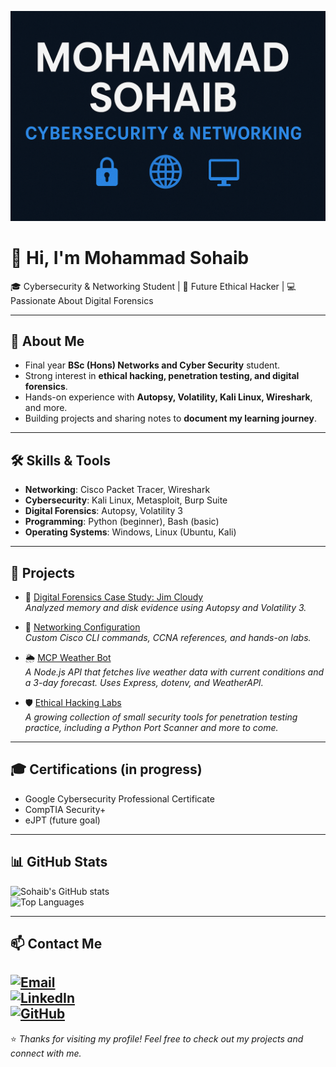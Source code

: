 <p align="center">
  <img src="banner.png" alt="Banner" />
</p>

# 👋 Hi, I'm Mohammad Sohaib  

🎓 Cybersecurity & Networking Student | 🔐 Future Ethical Hacker | 💻 Passionate About Digital Forensics  

---

## 🚀 About Me
- Final year **BSc (Hons) Networks and Cyber Security** student.  
- Strong interest in **ethical hacking, penetration testing, and digital forensics**.  
- Hands-on experience with **Autopsy, Volatility, Kali Linux, Wireshark**, and more.  
- Building projects and sharing notes to **document my learning journey**.  

---

## 🛠️ Skills & Tools
- **Networking**: Cisco Packet Tracer, Wireshark  
- **Cybersecurity**: Kali Linux, Metasploit, Burp Suite  
- **Digital Forensics**: Autopsy, Volatility 3  
- **Programming**: Python (beginner), Bash (basic)  
- **Operating Systems**: Windows, Linux (Ubuntu, Kali)  

---

## 📂 Projects
- 🔎 [Digital Forensics Case Study: Jim Cloudy](https://github.com/M-Sohaib-cyber/jim-cloudy-forensics)  
  *Analyzed memory and disk evidence using Autopsy and Volatility 3.*  

- 📘 [Networking Configuration](https://github.com/M-Sohaib-cyber/Networking-Configuration)  
  *Custom Cisco CLI commands, CCNA references, and hands-on labs.*

- 🌦️ [MCP Weather Bot](https://github.com/M-Sohaib-cyber/mcp-weather-bot)  
  *A Node.js API that fetches live weather data with current conditions and a 3-day forecast. Uses Express, dotenv, and WeatherAPI.*

- 🛡️ [Ethical Hacking Labs](https://github.com/M-Sohaib-cyber/Ethical-Hacking-Labs)  
  *A growing collection of small security tools for penetration testing practice, including a Python Port Scanner and more to come.*   

---

## 🎓 Certifications (in progress)
- Google Cybersecurity Professional Certificate  
- CompTIA Security+  
- eJPT (future goal)

---

## 📊 GitHub Stats
![Sohaib's GitHub stats](https://github-readme-stats.vercel.app/api?username=M-Sohaib-cyber&show_icons=true&theme=tokyonight)  
![Top Languages](https://github-readme-stats.vercel.app/api/top-langs/?username=M-Sohaib-cyber&layout=compact&theme=tokyonight)  

---

## 📫 Contact Me
[![Email](https://img.shields.io/badge/Email-sohaib.cybersec%40gmail.com-red?logo=gmail)](mailto:sohaib.cybersec@gmail.com)  
[![LinkedIn](https://img.shields.io/badge/LinkedIn-Mohammad%20Sohaib-blue?logo=linkedin)](https://www.linkedin.com/in/mohammad-sohaib-939a2a1ab/)  
[![GitHub](https://img.shields.io/badge/GitHub-M--Sohaib--cyber-black?logo=github)](https://github.com/M-Sohaib-cyber)  
---

⭐ *Thanks for visiting my profile! Feel free to check out my projects and connect with me.*  
